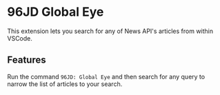 # 96JD Global Eye

This extension lets you search for any of News API's articles from within VSCode.

## Features

Run the command `96JD: Global Eye` and then search for any query to narrow the list of articles to your search.
